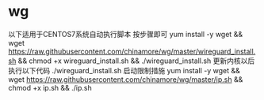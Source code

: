 # wg

以下适用于CENTOS7系统自动执行脚本
按步骤即可
yum install -y wget && wget https://raw.githubusercontent.com/chinamore/wg/master/wireguard_install.sh && chmod +x wireguard_install.sh && ./wireguard_install.sh
更新内核以后执行以下代码
./wireguard_install.sh
启动限制措施
yum install -y wget && wget https://raw.githubusercontent.com/chinamore/wg/master/ip.sh && chmod +x ip.sh && ./ip.sh
